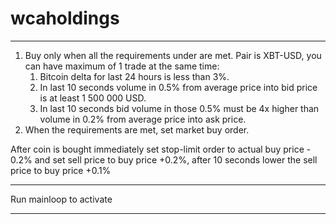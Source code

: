 # wcaholdings

 
******************************************************************
1. Buy only when all the requirements under are met. Pair is XBT-USD, you can have maximum  of 1 trade at the same time:
    1. Bitcoin delta for last 24 hours is less than 3%.
    2. In last 10 seconds volume in 0.5% from average price into bid price is at least 1 500 000 USD.
    3. In last 10 seconds bid volume in those 0.5% must be 4x higher than volume in 0.2% from average price into ask price.
2. When the requirements are met, set market buy order.
 
After coin is bought immediately set stop-limit order to actual buy price - 0.2% and set sell price to buy price +0.2%, after 10 seconds lower the sell price to buy price +0.1%
******************************************************************
Run mainloop to activate 
******************************************************************

